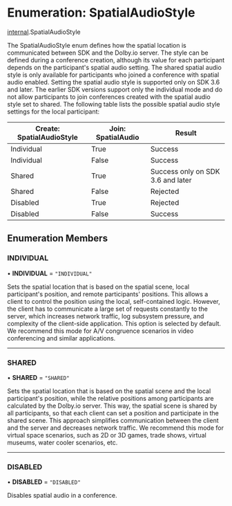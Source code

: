# Enumeration: SpatialAudioStyle

[internal](../modules/internal.md).SpatialAudioStyle

The SpatialAudioStyle enum defines how the spatial location is communicated between SDK and the Dolby.io server. The style can be defined during a conference creation, although its value for each participant depends on the participant's spatial audio setting. The shared spatial audio style is only available for participants who joined a conference with spatial audio enabled. Setting the spatial audio style is supported only on SDK 3.6 and later. The earlier SDK versions support only the individual mode and do not allow participants to join conferences created with the spatial audio style set to shared. The following table lists the possible spatial audio style settings for the local participant:

| Create: SpatialAudioStyle | Join: SpatialAudio | Result                            |
|---------------------------|--------------------|-----------------------------------|
| Individual                | True               | Success                           |
| Individual                | False              | Success                           |
| Shared                    | True               | Success only on SDK 3.6 and later |
| Shared                    | False              | Rejected                          |
| Disabled                  | True               | Rejected                          |
| Disabled                  | False              | Success                           |

## Enumeration Members

### INDIVIDUAL

• **INDIVIDUAL** = ``"INDIVIDUAL"``

Sets the spatial location that is based on the spatial scene, local participant's position, and remote participants'
positions. This allows a client to control the position using the local, self-contained logic. However, the client has to
communicate a large set of requests constantly to the server, which increases network traffic, log subsystem
pressure, and complexity of the client-side application. This option is selected by default. We recommend this mode
for A/V congruence scenarios in video conferencing and similar applications.

___

### SHARED

• **SHARED** = ``"SHARED"``

Sets the spatial location that is based on the spatial scene and the local participant's position, while the
relative positions among participants are calculated by the Dolby.io server. This way, the spatial scene is
shared by all participants, so that each client can set a position and participate in the shared scene. This
approach simplifies communication between the client and the server and decreases network traffic. We
recommend this mode for virtual space scenarios, such as 2D or 3D games, trade shows, virtual museums, water cooler scenarios, etc.

___

### DISABLED

• **DISABLED** = ``"DISABLED"``

Disables spatial audio in a conference.
